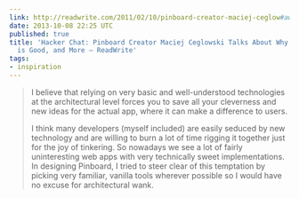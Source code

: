 ```yaml
---
link: http://readwrite.com/2011/02/10/pinboard-creator-maciej-ceglow#awesm=~ojIAPs622VioqJ
date: 2013-10-08 22:25 UTC
published: true
title: 'Hacker Chat: Pinboard Creator Maciej Ceglowski Talks About Why Boring Architecture
  is Good, and More – ReadWrite'
tags:
- inspiration
---
```


<blockquote>I believe that relying on very basic and well-understood technologies at the architectural level forces you to save all your cleverness and new ideas for the actual app, where it can make a difference to users.

I think many developers (myself included) are easily seduced by new technology and are willing to burn a lot of time rigging it together just for the joy of tinkering. So nowadays we see a lot of fairly uninteresting web apps with very technically sweet implementations. In designing Pinboard, I tried to steer clear of this temptation by picking very familiar, vanilla tools wherever possible so I would have no excuse for architectural wank.

</blockquote>
